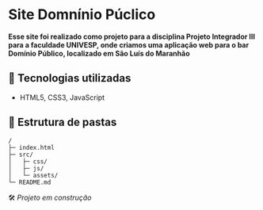 # Site Domnínio Púclico

**Esse site foi realizado como projeto para a disciplina Projeto Integrador III para a faculdade UNIVESP, onde criamos uma aplicação web para o bar Domínio Público, localizado em São Luís do Maranhão** 

## 🧰 Tecnologias utilizadas

- HTML5, CSS3, JavaScript  

## 📁 Estrutura de pastas

```
/
├─ index.html
├─ src/
│   ├─ css/
│   ├─ js/
│   └─ assets/
└─ README.md
```

🛠️ *Projeto em construção*
